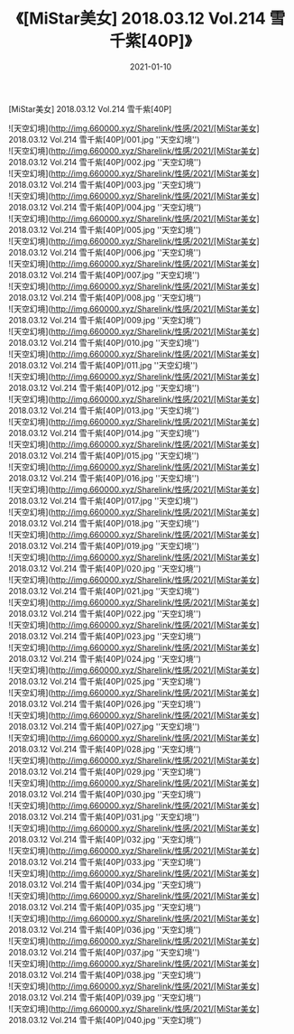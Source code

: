 ﻿---
layout: post
title:  《[MiStar美女] 2018.03.12 Vol.214 雪千紫[40P]》
date:   2021-01-10
img: http://img.660000.xyz/Sharelink/性感/2021/[MiStar美女] 2018.03.12 Vol.214 雪千紫[40P]/000.jpg
categories: [美女, 性感, 泳衣]
---

[MiStar美女] 2018.03.12 Vol.214 雪千紫[40P]



![天空幻境](http://img.660000.xyz/Sharelink/性感/2021/[MiStar美女] 2018.03.12 Vol.214 雪千紫[40P]/001.jpg ''天空幻境'') <br>
![天空幻境](http://img.660000.xyz/Sharelink/性感/2021/[MiStar美女] 2018.03.12 Vol.214 雪千紫[40P]/002.jpg ''天空幻境'') <br>
![天空幻境](http://img.660000.xyz/Sharelink/性感/2021/[MiStar美女] 2018.03.12 Vol.214 雪千紫[40P]/003.jpg ''天空幻境'') <br>
![天空幻境](http://img.660000.xyz/Sharelink/性感/2021/[MiStar美女] 2018.03.12 Vol.214 雪千紫[40P]/004.jpg ''天空幻境'') <br>
![天空幻境](http://img.660000.xyz/Sharelink/性感/2021/[MiStar美女] 2018.03.12 Vol.214 雪千紫[40P]/005.jpg ''天空幻境'') <br>
![天空幻境](http://img.660000.xyz/Sharelink/性感/2021/[MiStar美女] 2018.03.12 Vol.214 雪千紫[40P]/006.jpg ''天空幻境'') <br>
![天空幻境](http://img.660000.xyz/Sharelink/性感/2021/[MiStar美女] 2018.03.12 Vol.214 雪千紫[40P]/007.jpg ''天空幻境'') <br>
![天空幻境](http://img.660000.xyz/Sharelink/性感/2021/[MiStar美女] 2018.03.12 Vol.214 雪千紫[40P]/008.jpg ''天空幻境'') <br>
![天空幻境](http://img.660000.xyz/Sharelink/性感/2021/[MiStar美女] 2018.03.12 Vol.214 雪千紫[40P]/009.jpg ''天空幻境'') <br>
![天空幻境](http://img.660000.xyz/Sharelink/性感/2021/[MiStar美女] 2018.03.12 Vol.214 雪千紫[40P]/010.jpg ''天空幻境'') <br>
![天空幻境](http://img.660000.xyz/Sharelink/性感/2021/[MiStar美女] 2018.03.12 Vol.214 雪千紫[40P]/011.jpg ''天空幻境'') <br>
![天空幻境](http://img.660000.xyz/Sharelink/性感/2021/[MiStar美女] 2018.03.12 Vol.214 雪千紫[40P]/012.jpg ''天空幻境'') <br>
![天空幻境](http://img.660000.xyz/Sharelink/性感/2021/[MiStar美女] 2018.03.12 Vol.214 雪千紫[40P]/013.jpg ''天空幻境'') <br>
![天空幻境](http://img.660000.xyz/Sharelink/性感/2021/[MiStar美女] 2018.03.12 Vol.214 雪千紫[40P]/014.jpg ''天空幻境'') <br>
![天空幻境](http://img.660000.xyz/Sharelink/性感/2021/[MiStar美女] 2018.03.12 Vol.214 雪千紫[40P]/015.jpg ''天空幻境'') <br>
![天空幻境](http://img.660000.xyz/Sharelink/性感/2021/[MiStar美女] 2018.03.12 Vol.214 雪千紫[40P]/016.jpg ''天空幻境'') <br>
![天空幻境](http://img.660000.xyz/Sharelink/性感/2021/[MiStar美女] 2018.03.12 Vol.214 雪千紫[40P]/017.jpg ''天空幻境'') <br>
![天空幻境](http://img.660000.xyz/Sharelink/性感/2021/[MiStar美女] 2018.03.12 Vol.214 雪千紫[40P]/018.jpg ''天空幻境'') <br>
![天空幻境](http://img.660000.xyz/Sharelink/性感/2021/[MiStar美女] 2018.03.12 Vol.214 雪千紫[40P]/019.jpg ''天空幻境'') <br>
![天空幻境](http://img.660000.xyz/Sharelink/性感/2021/[MiStar美女] 2018.03.12 Vol.214 雪千紫[40P]/020.jpg ''天空幻境'') <br>
![天空幻境](http://img.660000.xyz/Sharelink/性感/2021/[MiStar美女] 2018.03.12 Vol.214 雪千紫[40P]/021.jpg ''天空幻境'') <br>
![天空幻境](http://img.660000.xyz/Sharelink/性感/2021/[MiStar美女] 2018.03.12 Vol.214 雪千紫[40P]/022.jpg ''天空幻境'') <br>
![天空幻境](http://img.660000.xyz/Sharelink/性感/2021/[MiStar美女] 2018.03.12 Vol.214 雪千紫[40P]/023.jpg ''天空幻境'') <br>
![天空幻境](http://img.660000.xyz/Sharelink/性感/2021/[MiStar美女] 2018.03.12 Vol.214 雪千紫[40P]/024.jpg ''天空幻境'') <br>
![天空幻境](http://img.660000.xyz/Sharelink/性感/2021/[MiStar美女] 2018.03.12 Vol.214 雪千紫[40P]/025.jpg ''天空幻境'') <br>
![天空幻境](http://img.660000.xyz/Sharelink/性感/2021/[MiStar美女] 2018.03.12 Vol.214 雪千紫[40P]/026.jpg ''天空幻境'') <br>
![天空幻境](http://img.660000.xyz/Sharelink/性感/2021/[MiStar美女] 2018.03.12 Vol.214 雪千紫[40P]/027.jpg ''天空幻境'') <br>
![天空幻境](http://img.660000.xyz/Sharelink/性感/2021/[MiStar美女] 2018.03.12 Vol.214 雪千紫[40P]/028.jpg ''天空幻境'') <br>
![天空幻境](http://img.660000.xyz/Sharelink/性感/2021/[MiStar美女] 2018.03.12 Vol.214 雪千紫[40P]/029.jpg ''天空幻境'') <br>
![天空幻境](http://img.660000.xyz/Sharelink/性感/2021/[MiStar美女] 2018.03.12 Vol.214 雪千紫[40P]/030.jpg ''天空幻境'') <br>
![天空幻境](http://img.660000.xyz/Sharelink/性感/2021/[MiStar美女] 2018.03.12 Vol.214 雪千紫[40P]/031.jpg ''天空幻境'') <br>
![天空幻境](http://img.660000.xyz/Sharelink/性感/2021/[MiStar美女] 2018.03.12 Vol.214 雪千紫[40P]/032.jpg ''天空幻境'') <br>
![天空幻境](http://img.660000.xyz/Sharelink/性感/2021/[MiStar美女] 2018.03.12 Vol.214 雪千紫[40P]/033.jpg ''天空幻境'') <br>
![天空幻境](http://img.660000.xyz/Sharelink/性感/2021/[MiStar美女] 2018.03.12 Vol.214 雪千紫[40P]/034.jpg ''天空幻境'') <br>
![天空幻境](http://img.660000.xyz/Sharelink/性感/2021/[MiStar美女] 2018.03.12 Vol.214 雪千紫[40P]/035.jpg ''天空幻境'') <br>
![天空幻境](http://img.660000.xyz/Sharelink/性感/2021/[MiStar美女] 2018.03.12 Vol.214 雪千紫[40P]/036.jpg ''天空幻境'') <br>
![天空幻境](http://img.660000.xyz/Sharelink/性感/2021/[MiStar美女] 2018.03.12 Vol.214 雪千紫[40P]/037.jpg ''天空幻境'') <br>
![天空幻境](http://img.660000.xyz/Sharelink/性感/2021/[MiStar美女] 2018.03.12 Vol.214 雪千紫[40P]/038.jpg ''天空幻境'') <br>
![天空幻境](http://img.660000.xyz/Sharelink/性感/2021/[MiStar美女] 2018.03.12 Vol.214 雪千紫[40P]/039.jpg ''天空幻境'') <br>
![天空幻境](http://img.660000.xyz/Sharelink/性感/2021/[MiStar美女] 2018.03.12 Vol.214 雪千紫[40P]/040.jpg ''天空幻境'') <br>